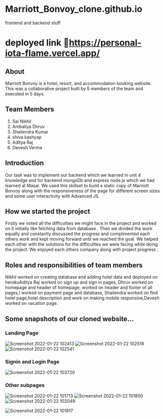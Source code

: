 # Marriott_Bonvoy_clone.github.io
frontend and backend stuff
# deployed link 🔗https://personal-iota-flame.vercel.app/
## About
Marriott Bonvoy is a hotel, resort, and accommodation booking website. This was a collaborative project built by 5 members of the team and executed in 5 days.

## Team Members
1. Sai Nikhil
2. Ambaliya Dhruv
3. Shailendra Kumar
4. shiva kashyap
5. Aditya Raj
6. Devesh Verma
## Introduction
Our task was to implement our backend which we learned in unit 4 knowledge and for backend mongoDb and express node.js which we had learned at Masai. We used this skillset to build a static copy of Marriott Bonvoy along with the responsiveness of the page for different screen sizes and some user interactivity with Advanced JS.
## How we started the project
Firstly we noted all the difficulties we might face in the project and worked on it initially like fetching data from database . Then we divided the work equally and constantly discussed the progress and complimented each others work and kept moving forward until we reached the goal. We helped each other with the solutions for the difficulties we were facing while doing the project. We enjoyed each others company along with project progress .
## Roles and responsibilities of team members
 Nikhil worked on creating database and adding hotel data and deployed  on herokuAditya Raj worked on sign up and sign in pages, Dhruv worked on homepage and header of homepage, worked on header and footer of all pages,I worked on payment page and database, Shailendra worked on find hotel page,hotel description and work on making mobile responsive,Devesh worked on vacation page.
## Some snapshots of our cloned website…
### Landing Page 
![Screenshot 2022-01-22 102413](https://user-images.githubusercontent.com/96105500/158127155-6f7bbed7-7bc6-4685-8208-b0768447016f.png)
![Screenshot 2022-01-22 102518](https://user-images.githubusercontent.com/96105500/158127259-526665a8-66d8-41ec-afbb-d1d7575dff62.png)
![Screenshot 2022-01-22 102541](https://user-images.githubusercontent.com/96105500/158127270-d9de271e-edf3-420f-8512-f97520a29db3.png)

### Signin and Login Page
![Screenshot 2022-01-22 103720](https://user-images.githubusercontent.com/96105500/158127474-18d79b5a-e963-4d8a-9fd8-165780eedebd.png)

### Other subpages
![Screenshot 2022-01-22 101713](https://user-images.githubusercontent.com/96105500/158127577-732fa369-680a-4066-88f2-1d797fc4fa57.png)
![Screenshot 2022-01-22 101800](https://user-images.githubusercontent.com/96105500/158127585-d7d8589e-8454-4649-b610-0c938c88b08c.png)
![Screenshot 2022-01-22 102049](https://user-images.githubusercontent.com/96105500/158127593-3aa7644e-f390-45fe-9bf4-a00410c9c5fe.png)

![Screenshot 2022-01-22 101917](https://user-images.githubusercontent.com/96105500/158127601-2ea5558d-bb46-4258-a65b-21cec26b746e.png)


